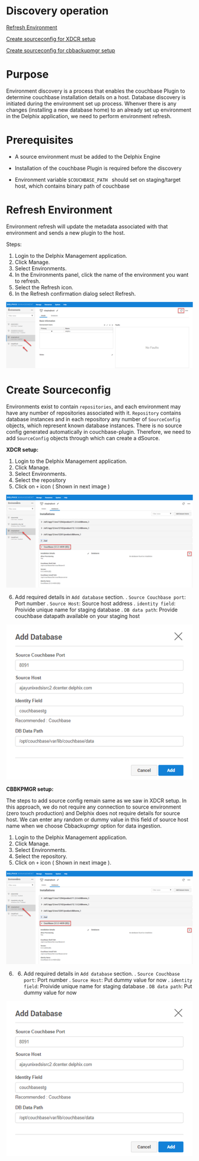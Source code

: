 # Discovery operation


[Refresh Environment](#refresh-environment)

[Create sourceconfig for XDCR setup](#create-sourceconfig)

[Create sourceconfig for cbbackupmgr setup](#create-dsource)


 
Purpose
=======

Environment discovery is a process that enables the couchbase Plugin to determine couchbase installation details on a host. Database discovery is initiated during the environment set up process.  Whenver there is any changes (installing a new database home) to an already set up environment in the Delphix application, we need to perform environment refresh. 


Prerequisites
=============

-   A source environment must be added to the Delphix Engine

-   Installation of the couchbase Plugin is required before the discovery 

-   Environment variable `$COUCHBASE_PATH ` should set on staging/target host, which contains binary path of couchbase



Refresh Environment
===================
Environment refresh will update the metadata associated with that environment and sends a new plugin to the host.

Steps: 

1. Login to the Delphix Management application.
2. Click Manage.
3. Select Environments.
4. In the Environments panel, click the name of the environment you want to refresh.
5. Select the Refresh icon.
6. In the Refresh confirmation dialog select Refresh.

![](images/image9.png)



Create Sourceconfig
===================
Environments exist to contain `repositories`, and each environment may have any number of repositories associated with it.
`Repository` contains database instances and in each repository any number of `SourceConfig` objects, which represent known database instances. There is no source config generated automatically in couchbase-plugin. Therefore, we need to add `SourceConfig` objects through which can create a dSource. 


**XDCR setup:**

1. Login to the Delphix Management application.
2. Click Manage.
3. Select Environments.
4. Select the repository
5. Click on `+` icon ( Shown in next image )

![](images/image10.png)

6. Add required details in `Add database` section.
 . `Source Couchbase port`: Port number
 . `Source Host`: Source host address
 . `identity field`: Proivide unique name for staging database
 . `DB data path`: Provide couchbase datapath available on your staging host

![](images/image11.png)



**CBBKPMGR setup:**

The steps to add source config remain same as we saw in XDCR setup. In this approach, we do not require any connection to source environment (zero touch production) and Delphix does not require details for source host.
We can enter any random or dummy value in this field of source host name when we choose Cbbackupmgr option for data ingestion.

1. Login to the Delphix Management application.
2. Click Manage.
3. Select Environments.
4. Select the repository.
5. Click on `+` icon ( Shown in next image ).

![](images/image10.png)

6. 6. Add required details in `Add database` section.
 . `Source Couchbase port`: Port number
 . `Source Host`: Put dummy value for now
 . `identity field`: Proivide unique name for staging database
 . `DB data path`: Put dummy value for now

![](images/image11.png)


